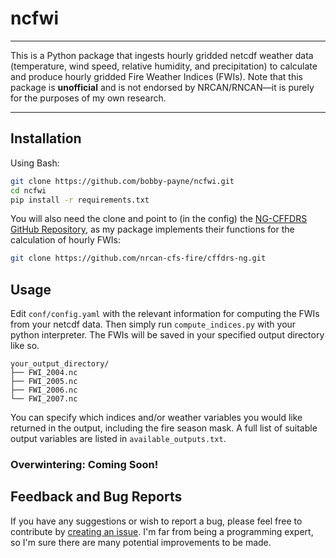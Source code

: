 # ncfwi
---
This is a Python package that ingests hourly gridded netcdf weather data (temperature, wind speed, relative humidity, and precipitation) to calculate and produce hourly gridded Fire Weather Indices (FWIs). Note that this package is **unofficial** and is not endorsed by NRCAN/RNCAN—it is purely for the purposes of my own research.

---

## Installation
Using Bash:
```bash
git clone https://github.com/bobby-payne/ncfwi.git
cd ncfwi
pip install -r requirements.txt
```
You will also need the clone and point to (in the config) the [NG-CFFDRS GitHub Repository](https://github.com/nrcan-cfs-fire/cffdrs-ng), as my package implements their functions for the calculation of hourly FWIs:
```bash
git clone https://github.com/nrcan-cfs-fire/cffdrs-ng.git
```

## Usage
Edit `conf/config.yaml` with the relevant information for computing the FWIs from your netcdf data. Then simply run `compute_indices.py` with your python interpreter. The FWIs will be saved in your specified output directory like so.
```
your_output_directory/
├── FWI_2004.nc        
├── FWI_2005.nc    
├── FWI_2006.nc       
└── FWI_2007.nc    
```
You can specify which indices and/or weather variables you would like returned in the output, including the fire season mask. A full list of suitable output variables are listed in `available_outputs.txt`.

### Overwintering: Coming Soon!

## Feedback and Bug Reports
If you have any suggestions or wish to report a bug, please feel free to contribute by [creating an issue](https://github.com/bobby-payne/ncfwi/issues). I'm far from being a programming expert, so I'm sure there are many potential improvements to be made.
